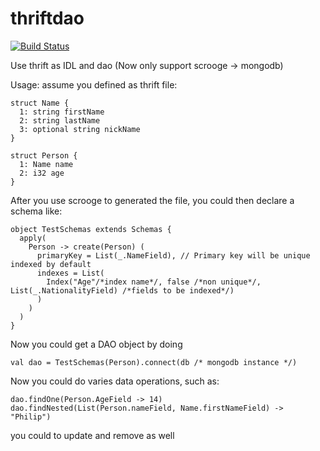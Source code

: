 thriftdao
=========
[![Build Status](https://travis-ci.org/lambdalab/thriftdao.svg?branch=master)](https://travis-ci.org/lambdalab/thriftdao)

Use thrift as IDL and dao (Now only support scrooge -> mongodb)

Usage:
assume you defined as thrift file:

```
struct Name {
  1: string firstName
  2: string lastName
  3: optional string nickName
}

struct Person {
  1: Name name
  2: i32 age
}
```

After you use scrooge to generated the file, you could then declare a schema like:

```
object TestSchemas extends Schemas {
  apply(
    Person -> create(Person) (
      primaryKey = List(_.NameField), // Primary key will be unique indexed by default
      indexes = List(
        Index("Age"/*index name*/, false /*non unique*/, List(_.NationalityField) /*fields to be indexed*/)
      )
    )
  )
}
```

Now you could get a DAO object by doing
```
val dao = TestSchemas(Person).connect(db /* mongodb instance */)
```

Now you could do varies data operations, such as:

```
dao.findOne(Person.AgeField -> 14)
dao.findNested(List(Person.nameField, Name.firstNameField) -> "Philip")
```
you could to update and remove as well
